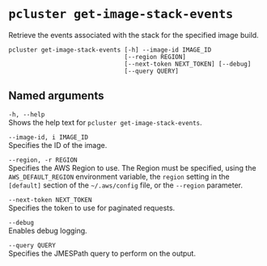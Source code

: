 # `pcluster get-image-stack-events`<a name="pcluster.get-image-stack-events-v3"></a>

Retrieve the events associated with the stack for the specified image build\.

```
pcluster get-image-stack-events [-h] --image-id IMAGE_ID
                                [--region REGION]
                                [--next-token NEXT_TOKEN] [--debug]
                                [--query QUERY]
```

## Named arguments<a name="pcluster-v3.get-image-stack-events.namedargs"></a>

`-h, --help`  
Shows the help text for `pcluster get-image-stack-events`\.

`--image-id, i IMAGE_ID`  
Specifies the ID of the image\.

`--region, -r REGION`  
Specifies the AWS Region to use\. The Region must be specified, using the `AWS_DEFAULT_REGION` environment variable, the `region` setting in the `[default]` section of the `~/.aws/config` file, or the `--region` parameter\.

`--next-token NEXT_TOKEN`  
Specifies the token to use for paginated requests\.

`--debug`  
Enables debug logging\.

`--query QUERY`  
Specifies the JMESPath query to perform on the output\.
